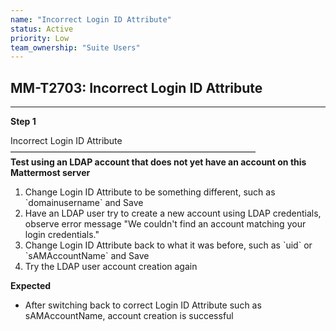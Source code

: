 ```yaml
---
name: "Incorrect Login ID Attribute"
status: Active
priority: Low
team_ownership: "Suite Users"
---
```


## MM-T2703: Incorrect Login ID Attribute

---

**Step 1**

Incorrect Login ID Attribute\
————————————————————————————\
**Test using an LDAP account that does not yet have an account on this Mattermost server**

1. Change Login ID Attribute to be something different, such as \`domainusername\` and Save
2. Have an LDAP user try to create a new account using LDAP credentials, observe error message "We couldn't find an account matching your login credentials."
3. Change Login ID Attribute back to what it was before, such as \`uid\` or \`sAMAccountName\` and Save
4. Try the LDAP user account creation again

**Expected**

- After switching back to correct Login ID Attribute such as sAMAccountName, account creation is successful
